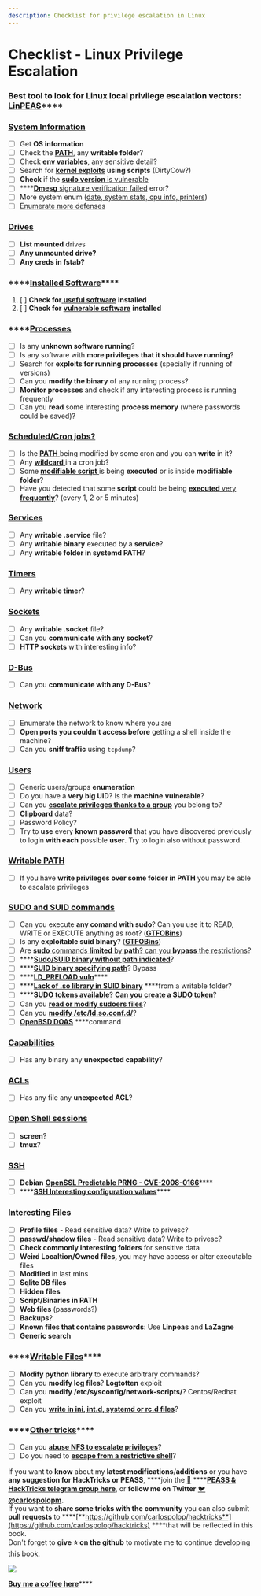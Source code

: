 ```yaml
---
description: Checklist for privilege escalation in Linux
---
```


# Checklist - Linux Privilege Escalation

### **Best tool to look for Linux local privilege escalation vectors:** [**LinPEAS**](https://github.com/carlospolop/privilege-escalation-awesome-scripts-suite/tree/master/linPEAS)\*\*\*\*

### [System Information](privilege-escalation/#system-information)

* [ ] Get **OS information**
* [ ] Check the [**PATH**](privilege-escalation/#path), any **writable folder**?
* [ ] Check [**env variables**](privilege-escalation/#env-info), any sensitive detail?
* [ ] Search for [**kernel exploits**](privilege-escalation/#kernel-exploits) **using scripts** \(DirtyCow?\)
* [ ] **Check** if the [**sudo version** is vulnerable](privilege-escalation/#sudo-version)
* [ ] \*\*\*\*[**Dmesg** signature verification failed](privilege-escalation/#dmesg-signature-verification-failed) error?
* [ ] More system enum \([date, system stats, cpu info, printers](privilege-escalation/#more-system-enumeration)\)
* [ ] [Enumerate more defenses](privilege-escalation/#enumerate-possible-defenses)

### [Drives](privilege-escalation/#drives)

* [ ] **List mounted** drives
* [ ] **Any unmounted drive?**
* [ ] **Any creds in fstab?**

### \*\*\*\*[**Installed Software**](privilege-escalation/#installed-software)\*\*\*\*

1. [ ] **Check for**[ **useful software**](privilege-escalation/#useful-software) **installed**
2. [ ] **Check for** [**vulnerable software**](privilege-escalation/#vulnerable-software-installed) **installed**

### \*\*\*\*[Processes](privilege-escalation/#processes)

* [ ] Is  any **unknown software running**?
* [ ] Is any software with **more privileges that it should have running**?
* [ ] Search for **exploits for running processes** \(specially if running of versions\)
* [ ] Can you **modify the binary** of any running process?
* [ ] **Monitor processes** and check if any interesting process is running frequently
* [ ] Can you **read** some interesting **process memory** \(where passwords could be saved\)?

### [Scheduled/Cron jobs?](privilege-escalation/#scheduled-jobs)

* [ ] Is the [**PATH** ](privilege-escalation/#cron-path)being modified by some cron and you can **write** in it?
* [ ] Any [**wildcard** ](privilege-escalation/#cron-using-a-script-with-a-wildcard-wildcard-injection)in a cron job?
* [ ] Some [**modifiable script** ](privilege-escalation/#cron-script-overwriting-and-symlink)is being **executed** or is inside **modifiable folder**?
* [ ] Have you detected that some **script** could be being [**executed** very **frequently**](privilege-escalation/#frequent-cron-jobs)? \(every 1, 2 or 5 minutes\)

### [Services](privilege-escalation/#services)

* [ ] Any **writable .service** file?
* [ ] Any **writable binary** executed by a **service**?
* [ ] Any **writable folder in systemd PATH**?

### [Timers](privilege-escalation/#timers)

* [ ] Any **writable timer**?

### [Sockets](privilege-escalation/#sockets)

* [ ] Any **writable .socket** file?
* [ ] Can you **communicate with any socket**?
* [ ] **HTTP sockets** with interesting info?

### [D-Bus](privilege-escalation/#d-bus)

* [ ] Can you **communicate with any D-Bus**?

### [Network](privilege-escalation/#network)

* [ ] Enumerate the network to know where you are
* [ ] **Open ports you couldn't access before** getting a shell inside the machine?
* [ ] Can you **sniff traffic** using `tcpdump`?

### [Users](privilege-escalation/#users)

* [ ] Generic users/groups **enumeration**
* [ ] Do you have a **very big UID**? Is the **machine** **vulnerable**?
* [ ] Can you [**escalate privileges thanks to a group**](privilege-escalation/interesting-groups-linux-pe/) you belong to?
* [ ] **Clipboard** data?
* [ ] Password Policy?
* [ ] Try to **use** every **known password** that you have discovered previously to login **with each** possible **user**. Try to login also without password.

### [Writable PATH](privilege-escalation/#writable-path-abuses)

* [ ] If you have **write privileges over some folder in PATH** you may be able to escalate privileges

### [SUDO and SUID commands](privilege-escalation/#sudo-and-suid)

* [ ] Can you execute **any comand with sudo**? Can you use it to READ, WRITE or EXECUTE anything as root? \([**GTFOBins**](https://gtfobins.github.io/)\)
* [ ] Is any **exploitable suid binary**? \([**GTFOBins**](https://gtfobins.github.io/)\)
* [ ] Are [**sudo** commands **limited** by **path**? can you **bypass** the restrictions](privilege-escalation/#sudo-execution-bypassing-paths)?
* [ ] \*\*\*\*[**Sudo/SUID binary without path indicated**](privilege-escalation/#sudo-command-suid-binary-without-command-path)?
* [ ] \*\*\*\*[**SUID binary specifying path**](privilege-escalation/#suid-binary-with-command-path)? Bypass
* [ ] \*\*\*\*[**LD\_PRELOAD vuln**](privilege-escalation/#ld_preload)\*\*\*\*
* [ ] \*\*\*\*[**Lack of .so library in SUID binary**](privilege-escalation/#suid-binary-so-injection) ****from a writable folder?
* [ ] \*\*\*\*[**SUDO tokens available**](privilege-escalation/#reusing-sudo-tokens)? [**Can you create a SUDO token**](privilege-escalation/#var-run-sudo-ts-less-than-username-greater-than)?
* [ ] Can you [**read or modify sudoers files**](privilege-escalation/#etc-sudoers-etc-sudoers-d)?
* [ ] Can you [**modify /etc/ld.so.conf.d/**](privilege-escalation/#etc-ld-so-conf-d)?
* [ ] [**OpenBSD DOAS**](privilege-escalation/#doas) ****command

### [Capabilities](privilege-escalation/#capabilities)

* [ ] Has any binary any **unexpected capability**?

### [ACLs](privilege-escalation/#acls)

* [ ] Has any file any **unexpected ACL**?

### [Open Shell sessions](privilege-escalation/#open-shell-sessions)

* [ ] **screen**?
* [ ] **tmux**?

### [SSH](privilege-escalation/#ssh)

* [ ] **Debian** [**OpenSSL Predictable PRNG - CVE-2008-0166**](privilege-escalation/#debian-openssl-predictable-prng-cve-2008-0166)\*\*\*\*
* [ ] \*\*\*\*[**SSH Interesting configuration values**](privilege-escalation/#ssh-interesting-configuration-values)\*\*\*\*

### [Interesting Files](privilege-escalation/#interesting-files)

* [ ] **Profile files** - Read sensitive data? Write to privesc?
* [ ] **passwd/shadow files** - Read sensitive data? Write to privesc?
* [ ] **Check commonly interesting folders** for sensitive data
* [ ] **Weird Localtion/Owned files,** you may have access or alter executable files
* [ ] **Modified** in last mins
* [ ] **Sqlite DB files**
* [ ] **Hidden files**
* [ ] **Script/Binaries in PATH**
* [ ] **Web files** \(passwords?\)
* [ ] **Backups**?
* [ ] **Known files that contains passwords**: Use **Linpeas** and **LaZagne**
* [ ] **Generic search**

### \*\*\*\*[**Writable Files**](privilege-escalation/#writable-files)\*\*\*\*

* [ ] **Modify python library** to execute arbitrary commands?
* [ ] Can you **modify log files**? **Logtotten** exploit
* [ ] Can you **modify /etc/sysconfig/network-scripts/**? Centos/Redhat exploit
* [ ] Can you [**write in ini, int.d, systemd or rc.d files**](privilege-escalation/#init-init-d-systemd-and-rc-d)?

### \*\*\*\*[**Other tricks**](privilege-escalation/#other-tricks)\*\*\*\*

* [ ] Can you [**abuse NFS to escalate privileges**](privilege-escalation/#nfs-privilege-escalation)?
* [ ] Do you need to [**escape from a restrictive shell**](privilege-escalation/#escaping-from-restricted-shells)?

If you want to **know** about my **latest modifications**/**additions** or you have **any suggestion for HackTricks or PEASS**, ****join the [💬](https://emojipedia.org/speech-balloon/) ****[**PEASS & HackTricks telegram group here**](https://t.me/peass), or **follow me on Twitter** [🐦](https://emojipedia.org/bird/)[**@carlospolopm**](https://twitter.com/carlospolopm)**.**  
If you want to **share some tricks with the community** you can also submit **pull requests** to ****[**https://github.com/carlospolop/hacktricks**](https://github.com/carlospolop/hacktricks) ****that will be reflected in this book.  
Don't forget to **give ⭐ on the github** to motivate me to continue developing this book.

![](../.gitbook/assets/68747470733a2f2f7777772e6275796d6561636f666665652e636f6d2f6173736574732f696d672f637573746f6d5f696d616765732f6f72616e67655f696d672e706e67%20%284%29.png)

​[**Buy me a coffee here**](https://www.buymeacoffee.com/carlospolop)\*\*\*\*

